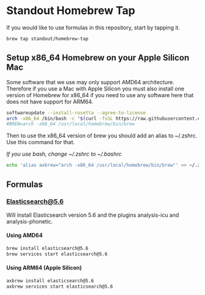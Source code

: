 # Standout Homebrew Tap

If you would like to use formulas in this repository, start by tapping it.

```bash
brew tap standout/homebrew-tap
```

## Setup x86_64 Homebrew on your Apple Silicon Mac

Some software that we use may only support AMD64 architecture. Therefore if
you use a Mac with Apple Silicon you must also install one version of Homebrew
for x86_64 if you need to use any software here that does not have support for
ARM64.

```bash
softwareupdate --install-rosetta --agree-to-license
arch -x86_64 /bin/bash -c "$(curl -fsSL https://raw.githubusercontent.com/Homebrew/install/master/install.sh)"
#BREW=arch -x86_64 /usr/local/homebrew/bin/brew
```
Then to use the x86_64 version of brew you should add an alias to ~/.zshrc. Use this command for that.

*If you use bash, change ~/.zshrc to ~/.bashrc*

```bash
echo 'alias axbrew="arch -x86_64 /usr/local/homebrew/bin/brew"' >> ~/.zshrc
```

## Formulas

### Elasticsearch@5.6

Will install Elasticsearch version 5.6 and the plugins analysis-icu and analysis-phonetic.

#### Using AMD64

```bash
brew install elasticsearch@5.6
brew services start elasticsearch@5.6
```

#### Using ARM64 (Apple Silicon)

```bash
axbrew install elasticsearch@5.6
axbrew services start elasticsearch@5.6
```
